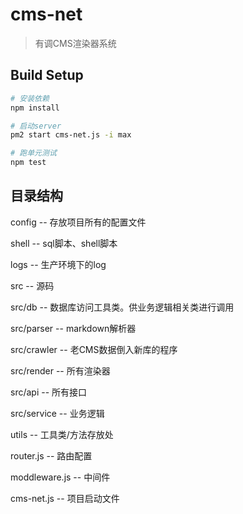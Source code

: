 # cms-net

> 有调CMS渲染器系统

## Build Setup

``` bash
# 安装依赖
npm install

# 启动server
pm2 start cms-net.js -i max

# 跑单元测试
npm test
```

## 目录结构

  config           -- 存放项目所有的配置文件

  shell            -- sql脚本、shell脚本

  logs             -- 生产环境下的log

  src              -- 源码

  src/db           -- 数据库访问工具类。供业务逻辑相关类进行调用

  src/parser       -- markdown解析器

  src/crawler      -- 老CMS数据倒入新库的程序

  src/render       -- 所有渲染器

  src/api          -- 所有接口

  src/service      -- 业务逻辑

  utils            -- 工具类/方法存放处

  router.js        -- 路由配置

  moddleware.js    -- 中间件

  cms-net.js       -- 项目启动文件
